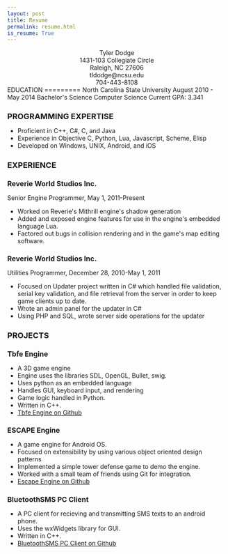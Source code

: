 ```yaml
---
layout: post
title: Resume
permalink: resume.html
is_resume: True
---
```

<style>
h2 {
    margin-bottom:0px;
    padding-bottom:0px;
    font-size:16px;    
}
h1 {
    margin-bottom:0px;
    padding-bottom:0px;
    font-size:18px;    
}
.title {
       text-align:center;
}
</style>
<div class="title">
Tyler Dodge<br />
1431-103 Collegiate Circle<br />
Raleigh, NC 27606<br />
tldodge@ncsu.edu<br />
704-443-8108<br />
</div>
EDUCATION
=========
North Carolina State University
August 2010 - May 2014 Bachelor's Science Computer Science
Current GPA: 3.341

PROGRAMMING EXPERTISE
===================

+ Proficient in C++, C#, C, and Java
+ Experience in Objective C, Python, Lua, Javascript, Scheme, Elisp
+ Developed on Windows, UNIX, Android, and iOS

EXPERIENCE
==========

Reverie World Studios Inc.
--------------------------
Senior Engine Programmer, May 1, 2011-Present<br />

+ Worked on Reverie's Mithrill engine's shadow generation
+ Added and exposed engine features for use in the engine's embedded language
Lua.
+ Factored out bugs in collision rendering and in the game's map editing software.

Reverie World Studios Inc.
--------------------------
Utilities Programmer, December 28, 2010-May 1, 2011<br />

+ Focused on Updater project written in C# which handled file validation, serial key validation, and file retrieval from the server in order to keep game clients up to date. 
+ Wrote an admin panel for the updater in C#
+ Using PHP and SQL, wrote server side operations for the updater

PROJECTS
========
Tbfe Engine
-----------

+ A 3D game engine
+ Engine uses the libraries SDL, OpenGL, Bullet, swig.
+ Uses python as an embedded language
+ Handles GUI, keyboard input, and rendering
+ Game logic handled in Python.
+ Written in C++.
+ [Tbfe Engine on Github](https://github.com/tyler-dodge/TBFE-Engine)

ESCAPE Engine
--------------

+ A game engine for Android OS.
+ Focused on extensibility by using various object oriented design patterns
+ Implemented a simple tower defense game to demo the engine.
+ Worked with a small team of friends using Git for integration.
+ [Escape Engine on Github](https://github.com/tyler-dodge/Escape-Engine)

BluetoothSMS PC Client
----------------------

+ A PC client for recieving and transmitting SMS texts to an android phone.
+ Uses the wxWidgets library for GUI.
+ Written in C++.
+ [BluetoothSMS PC Client on Github](https://github.com/tyler-dodge/BluetoothSMS-PC)

